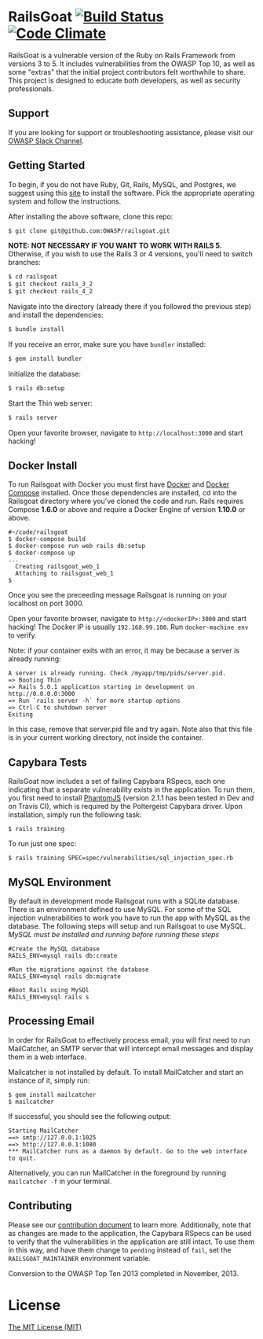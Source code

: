 # RailsGoat [![Build Status](https://api.travis-ci.org/OWASP/railsgoat.png?branch=master)](https://travis-ci.org/OWASP/railsgoat) [![Code Climate](https://codeclimate.com/github/OWASP/railsgoat.png)](https://codeclimate.com/github/OWASP/railsgoat)

RailsGoat is a vulnerable version of the Ruby on Rails Framework from versions 3 to 5. It includes vulnerabilities from the OWASP Top 10, as well as some "extras" that the initial project contributors felt worthwhile to share. This project is designed to educate both developers, as well as security professionals.

## Support

If you are looking for support or troubleshooting assistance, please visit our [OWASP Slack Channel](https://owasp.slack.com/messages/project-railsgoat/).

## Getting Started

To begin, if you do not have Ruby, Git, Rails, MySQL, and Postgres, we suggest
using this [site](https://gorails.com/setup) to install the software.
Pick the appropriate operating system and follow the instructions.

After installing the above software, clone this repo:

```bash
$ git clone git@github.com:OWASP/railsgoat.git
```

**NOTE: NOT NECESSARY IF YOU WANT TO WORK WITH RAILS 5.** Otherwise, if you wish to use the Rails 3 or 4 versions, you'll need to switch branches:

```bash
$ cd railsgoat
$ git checkout rails_3_2
$ git checkout rails_4_2
```

Navigate into the directory (already there if you followed the previous step) and install the dependencies:

```bash
$ bundle install
```

If you receive an error, make sure you have `bundler` installed:

```bash
$ gem install bundler
```

Initialize the database:

```bash
$ rails db:setup
```

Start the Thin web server:

```bash
$ rails server
```

Open your favorite browser, navigate to `http://localhost:3000` and start hacking!

## Docker Install
To run Railsgoat with Docker you must first have [Docker](https://docs.docker.com/engine/installation/) and [Docker Compose](https://docs.docker.com/compose/install/) installed. Once those dependencies are installed, cd into the Railsgoat directory where you've cloned the code and run. Rails requires Compose **1.6.0** or above and require a Docker Engine of version **1.10.0** or above.

```
#~/code/railsgoat
$ docker-compose build
$ docker-compose run web rails db:setup
$ docker-compose up
...
  Creating railsgoat_web_1
  Attaching to railsgoat_web_1
$
```
Once you see the preceeding message Railsgoat is running on your localhost on port 3000.

Open your favorite browser, navigate to `http://<dockerIP>:3000` and start hacking! The Docker IP is usually `192.168.99.100`. Run `docker-machine env` to verify.

Note: if your container exits with an error, it may be because a server is already running:
```
A server is already running. Check /myapp/tmp/pids/server.pid.
=> Booting Thin
=> Rails 5.0.1 application starting in development on
http://0.0.0.0:3000
=> Run `rails server -h` for more startup options
=> Ctrl-C to shutdown server
Exiting
```
In this case, remove that server.pid file and try again. Note also that this file is in your current working directory, not inside the container.

## Capybara Tests

RailsGoat now includes a set of failing Capybara RSpecs, each one indicating that a separate vulnerability exists in the application. To run them, you first need to install [PhantomJS](https://github.com/jonleighton/poltergeist#installing-phantomjs) (version 2.1.1 has been tested in Dev and on Travis CI), which is required by the Poltergeist Capybara driver. Upon installation, simply run the following task:

```
$ rails training
```

To run just one spec:

```
$ rails training SPEC=spec/vulnerabilities/sql_injection_spec.rb
```

## MySQL Environment

By default in development mode Railsgoat runs with a SQLite database. There is an environment defined to use MySQL. For some of the SQL injection vulnerabilities to work you have to run the app with MySQL as the database. The following steps will setup and run Railsgoat to use MySQL. *MySQL must be installed and running before running these steps*

```
#Create the MySQL database
RAILS_ENV=mysql rails db:create

#Run the migrations against the database
RAILS_ENV=mysql rails db:migrate

#Boot Rails using MySQl
RAILS_ENV=mysql rails s
```

## Processing Email

In order for RailsGoat to effectively process email, you will first need to run MailCatcher, an SMTP server that will intercept email messages and display them in a web interface.

Mailcatcher is not installed by default. To install MailCatcher and start an instance of it, simply run:

```
$ gem install mailcatcher
$ mailcatcher
```

If successful, you should see the following output:

```
Starting MailCatcher
==> smtp://127.0.0.1:1025
==> http://127.0.0.1:1080
*** MailCatcher runs as a daemon by default. Go to the web interface to quit.
```

Alternatively, you can run MailCatcher in the foreground by running `mailcatcher -f` in your terminal.

## Contributing

Please see our [contribution document](./CONTRIBUTING.md) to learn more. Additionally, note that as changes are made to the application, the Capybara RSpecs can be used to verify that the vulnerabilities in the application are still intact. To use them in this way, and have them change to `pending` instead of `fail`, set the `RAILSGOAT_MAINTAINER` environment variable.

Conversion to the OWASP Top Ten 2013 completed in November, 2013.

# License

[The MIT License (MIT)](./LICENSE.md)

